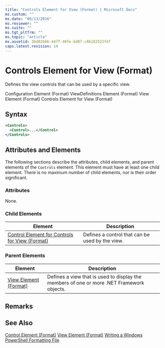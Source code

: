 ```yaml
---
title: "Controls Element for View (Format) | Microsoft Docs"
ms.custom: ""
ms.date: "09/13/2016"
ms.reviewer: ""
ms.suite: ""
ms.tgt_pltfrm: ""
ms.topic: "article"
ms.assetid: 3bd82666-447f-40fe-bd87-c8b182522f4f
caps.latest.revision: 14
---
```

# Controls Element for View (Format)
Defines the view controls that can be used by a specific view.

 Configuration Element (Format)
ViewDefinitions Element (Format)
View Element (Format)
Controls Element for View (Format)

## Syntax

```xml
<Controls>
  <Control>...</Control>
</Controls>
```

## Attributes and Elements
 The following sections describe the attributes, child elements, and parent elements of the `Controls` element. This element must have at least one child element. There is no maximum number of child elements, nor is their order significant.

### Attributes
 None.

### Child Elements

|Element|Description|
|-------------|-----------------|
|[Control Element for Controls for View (Format)](./control-element-for-controls-for-view-format.md)|Defines a control that can be used by the view.|

### Parent Elements

|Element|Description|
|-------------|-----------------|
|[View Element (Format)](./view-element-format.md)|Defines a view that is used to display the members of one or more .NET Framework objects.|

## Remarks

## See Also
 [Control Element (Format)](./control-element-for-controls-for-view-format.md)
 [View Element (Format)](./view-element-format.md)
 [Writing a Windows PowerShell Formatting File](./writing-a-windows-powershell-formatting-file.md)
